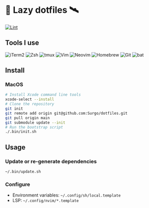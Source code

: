 # 🐾 Lazy dotfiles 🛰️

[![Lint](https://github.com/Surgo/dotfiles/actions/workflows/lint_commit.yml/badge.svg)](https://github.com/Surgo/dotfiles/actions/workflows/lint_commit.yml)

## Tools I use

![iTerm2](https://img.shields.io/badge/iTerm2-000?logo=iterm2&logoColor=fff&style=flat)
![Zsh](https://img.shields.io/badge/Zsh-F15A24?logo=zsh&logoColor=fff&style=flat)
![tmux](https://img.shields.io/badge/tmux-1BB91F?logo=tmux&logoColor=fff&style=flat)
![Vim](https://img.shields.io/badge/Vim-019733?logo=vim&logoColor=fff&style=flat)
![Neovim](https://img.shields.io/badge/Neovim-57A143?logo=neovim&logoColor=fff&style=flat)
![Homebrew](https://img.shields.io/badge/Homebrew-FBB040?logo=homebrew&logoColor=fff&style=flat)
![Git](https://img.shields.io/badge/Git-F05032?logo=git&logoColor=fff&style=flat)
![bat](https://img.shields.io/badge/bat-31369E?logo=bat&logoColor=fff&style=flat)

## Install

### MacOS

```sh
# Install Xcode command line tools
xcode-select --install
# Clone the repository
git init
git remote add origin git@github.com:Surgo/dotfiles.git
git pull origin main
git submodule update --init
# Run the bootstrap script
./.bin/init.sh
```

## Usage

### Update or re-generate dependencies

```sh
~/.bin/update.sh
```

### Configure

- Environment variables: `~/.config/sh/local.template`
- LSP: `~/.config/nvim/*.template`

